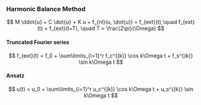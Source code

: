 ### Harmonic Balance Method


$$ M \ddot{u} + C \dot{u} + K u + f_{nl}(u, \dot{u}) = f_{ext}(t),\quad f_{ext}(t) = f_{ext}(t+T), \quad T = \frac{2\pi}{\Omega} $$

#### Truncated Fourier series

$$ f_{ext}(t) = f_0 + \sum\limits_{i=1}^r f_c^{(k)} \cos k\Omega t + f_s^{(k)} \sin k\Omega t $$

#### Ansatz 

$$ u(t) = u_0 + \sum\limits_{i=1}^r u_c^{(k)} \cos k\Omega t + u_s^{(k)} \sin k\Omega t $$
